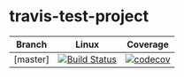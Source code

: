# travis-test-project

Branch | Linux | Coverage |
-------|-------|----------|
[master] | [![Build Status](https://travis-ci.org/dknb0709/travis-test-project.svg?branch=master)](https://travis-ci.org/dknb0709/travis-test-project) | [![codecov](https://img.shields.io/codecov/c/github/dknb0709/travis-test-project/master.svg)](https://codecov.io/gh/dknb0709/travis-test-project/branch/master)

